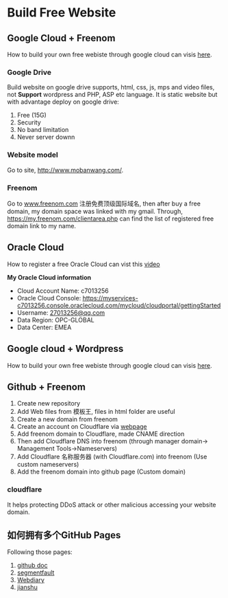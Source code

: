 # Build Free Website
## Google Cloud + Freenom
How to build your own free webiste through google cloud can visis [here](https://www.youtube.com/watch?v=uSV4wl8Drr0).
### Google Drive
Build website on google drive supports, html, css, js, mps and video files, not **Support** wordpress and PHP, ASP etc language. It is static website but with advantage deploy on google drive:
1. Free (15G)
2. Security
3. No band limitation
4. Never server downn

### Website model
Go to site, http://www.mobanwang.com/.

### Freenom
Go to www.freenom.com 注册免费顶级国际域名, then after buy a free domain, my domain space was linked with my gmail. Through, https://my.freenom.com/clientarea.php can find the list of registered free domain link to my name.

## Oracle Cloud
How to register a free Oracle Cloud can vist this [video](https://www.youtube.com/watch?v=9Drc1USNiAM)

**My Oracle Cloud information**
- Cloud Account Name: c7013256
- Oracle Cloud Console: https://myservices-c7013256.console.oraclecloud.com/mycloud/cloudportal/gettingStarted
- Username:  27013256@qq.com
- Data Region: OPC-GLOBAL
- Data Center: EMEA

## Google cloud + Wordpress
How to build your own free webiste through google cloud can visis [here](https://www.youtube.com/watch?v=m1zeN29hyhM).

## Github + Freenom
1. Create new repository
2. Add Web files from 模板王, files in html folder are useful
3. Create a new domain from freenom
4. Create an account on Cloudflare via [webpage](https://dash.cloudflare.com/69f536abaee149367a56c22b8b67d92a)
5. Add freenom domain to Cloudflare, made CNAME direction
6. Then add Cloudflare DNS into freenom (through manager domain-> Management Tools->Nameservers)
7. Add Cloudflare 名称服务器 (with Cloudflare.com) into freenom (Use custom nameservers)
8. Add the freenom domain into github page (Custom domain)

### cloudflare
It helps protecting DDoS attack or other malicious accessing your website domain.

## 如何拥有多个GitHub Pages
Following those pages:
1. [github doc](https://docs.github.com/cn/pages/configuring-a-custom-domain-for-your-github-pages-site/managing-a-custom-domain-for-your-github-pages-site)
2. [segmentfault](https://segmentfault.com/a/1190000003946969)
3. [Webdiary](https://h0sec.com/2021/gitpage.html)
4. [jianshu](https://www.jianshu.com/p/556e9b661064)

[//]: # (These are reference links used in the body of this note and get stripped out when the markdown processor does its job. There is no need to format nicely because it shouldn't be seen. Thanks SO - http://stackoverflow.com/questions/4823468/store-comments-in-markdown-syntax)

   [dill]: <https://github.com/joemccann/dillinger>
   [git-repo-url]: <https://github.com/joemccann/dillinger.git>
   [john gruber]: <http://daringfireball.net>
   [df1]: <http://daringfireball.net/projects/markdown/>
   [markdown-it]: <https://github.com/markdown-it/markdown-it>
   [Ace Editor]: <http://ace.ajax.org>
   [node.js]: <http://nodejs.org>
   [Twitter Bootstrap]: <http://twitter.github.com/bootstrap/>
   [jQuery]: <http://jquery.com>
   [@tjholowaychuk]: <http://twitter.com/tjholowaychuk>
   [express]: <http://expressjs.com>
   [AngularJS]: <http://angularjs.org>
   [Gulp]: <http://gulpjs.com>

   [PlDb]: <https://github.com/joemccann/dillinger/tree/master/plugins/dropbox/README.md>
   [PlGh]: <https://github.com/joemccann/dillinger/tree/master/plugins/github/README.md>
   [PlGd]: <https://github.com/joemccann/dillinger/tree/master/plugins/googledrive/README.md>
   [PlOd]: <https://github.com/joemccann/dillinger/tree/master/plugins/onedrive/README.md>
   [PlMe]: <https://github.com/joemccann/dillinger/tree/master/plugins/medium/README.md>
   [PlGa]: <https://github.com/RahulHP/dillinger/blob/master/plugins/googleanalytics/README.md>

